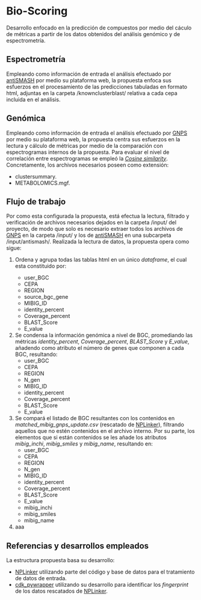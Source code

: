 # Bio-Scoring
Desarrollo enfocado en la predicción de compuestos por medio del cáculo de métricas a partir de los datos obtenidos del análisis genómico y de espectrometría. 

## Espectrometría
Empleando como información de entrada el análisis efectuado por [antiSMASH](https://antismash.secondarymetabolites.org/#!/start) por medio su plataforma web, la propuesta enfoca sus esfuerzos en el procesamiento de las predicciones tabuladas en formato html, adjuntas en la carpeta /knownclusterblast/ relativa a cada cepa incluida en el análisis.

## Genómica
Empleando como información de entrada el análisis efectuado por [GNPS](https://gnps.ucsd.edu/ProteoSAFe/static/gnps-splash.jsp) por medio su plataforma web, la propuesta centra sus esfuerzos en la lectura y cálculo de métricas por medio de la comparación con espectrogramas internos de la propuesta. Para evaluar el nivel de correlación entre espectrogramas se empleó la [_Cosine similarity_](https://en.wikipedia.org/wiki/Cosine_similarity). Concretamente, los archivos necesarios poseen como extensión:
  - clustersummary.
  - METABOLOMICS.mgf.


## Flujo de trabajo
Por como esta configurada la propuesta, está efectua la lectura, filtrado y verificación de archivos necesarios dejados en la carpeta /input/ del proyecto, de modo que solo es necesario extraer todos los archivos de [GNPS](https://gnps.ucsd.edu/ProteoSAFe/static/gnps-splash.jsp) en la carpeta /input/ y los de [antiSMASH](https://antismash.secondarymetabolites.org/#!/start) en una subcarpeta /input/antismash/. Realizada la lectura de datos, la propuesta opera como sigue:

<ol>
  <li>Ordena y agrupa todas las tablas html en un único <i>dataframe</i>, el cual esta constituido por:</li>
  <ul>
    <li>user_BGC</li>
    <li>CEPA</li>
    <li>REGION</li>
    <li>source_bgc_gene</li>
    <li>MIBIG_ID</li>
    <li>identity_percent</li>
    <li>Coverage_percent</li>
    <li>BLAST_Score</li>
    <li>E_value</li>
  </ul>
  
  <li>Se condensa la información genómica a nivel de BGC, promediando las métricas <i>identity_percent</i>, <i>Coverage_percent</i>, <i>BLAST_Score</i> y <i>E_value</i>, añadendo como atributo el número de genes que componen a cada BGC, resultando:
   <ul>
    <li>user_BGC</li>
    <li>CEPA</li>
    <li>REGION</li>
    <li>N_gen</li>
    <li>MIBIG_ID</li>
    <li>identity_percent</li>
    <li>Coverage_percent</li>
    <li>BLAST_Score</li>
    <li>E_value</li>
  </ul>
    
  <li>Se compará el listado de BGC resultantes con los contenidos en <i>matched_mibig_gnps_update.csv</i> (rescatado de <a href="https://github.com/sdrogers/nplinker">NPLinker</a>), filtrando aquellos que no estén contenidos en el archivo interno. Por su parte, los elementos que si están contenidos se les añade los atributos <i>mibig_inchi</i>, <i>mibig_smiles</i> y <i>mibig_name</i>, resultando en:
  <ul>
    <li>user_BGC</li>
    <li>CEPA</li>
    <li>REGION</li>
    <li>N_gen</li>
    <li>MIBIG_ID</li>
    <li>identity_percent</li>
    <li>Coverage_percent</li>
    <li>BLAST_Score</li>
    <li>E_value</li>
    <li>mibig_inchi</li>
    <li>mibig_smiles</li>
    <li>mibig_name</li>
  </ul>
   
  
  
  </li>
  
  <li>aaa</li>
  
  
</ol>



## Referencias y desarrollos empleados 
La estructura propuesta basa su desarrollo:
- [NPLinker](https://github.com/sdrogers/nplinker) utilizando parte del código y base de datos para el tratamiento de datos de entrada.
- [cdk_pywrapper](https://github.com/sebotic/cdk_pywrapper) utilizando su desarrollo para identificar los _fingerprint_ de los datos rescatados de [NPLinker](https://github.com/sdrogers/nplinker).


